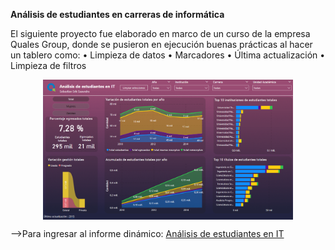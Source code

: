 **Análisis de estudiantes en carreras de informática**
 
El siguiente proyecto fue elaborado en marco de un curso de la empresa Quales Group, donde se pusieron en ejecución buenas prácticas al hacer un tablero como: 
• Limpieza de datos
• Marcadores
• Última actualización
• Limpieza de filtros

<p align="center">
<img align="center" alt="tablero1" width="400" src="https://github.com/SebastianESaavedra/Proyecto-Quales-Tablero/blob/main/tablero%20estudiantes%20it.png">
</p>

-->Para ingresar al informe dinámico: [Análisis de estudiantes en IT](https://app.powerbi.com/view?r=eyJrIjoiNTc0MDAyMGYtNTk4Ni00ZWI3LThmYWYtNmUyNWVkZjA2MmQ5IiwidCI6IjliOTI5NDVmLTdkNmItNGE4NC1iYzMzLTBhZjA5ZGQxZTM5NiJ9)
